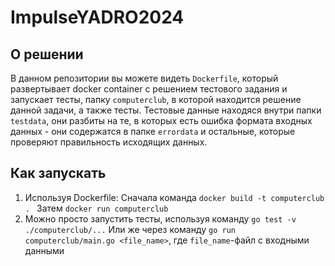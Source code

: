 # ImpulseYADRO2024
## О решении
В данном репозитории вы можете видеть ```Dockerfile```, который развертывает docker container с решением тестового задания и запускает тесты, папку ```computerclub```, в которой находится решение данной задачи, а также тесты. 
Тестовые данные находяся внутри папки ```testdata```, они разбиты на те, в которых есть ошибка формата входных данных - они содержатся в папке ```errordata``` и остальные, которые проверяют правильность исходящих данных.
## Как запускать
1. Используя Dockerfile:
Сначала команда
```docker build -t computerclub . ```
Затем ```docker run computerclub```
2. Можно просто запустить тесты, используя команду 
```go test -v ./computerclub/...```
Или же через команду ```go run computerclub/main.go <file_name>```,
где ```file_name```-файл с входными данными
